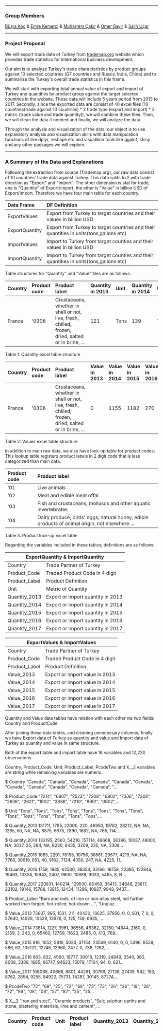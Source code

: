 ﻿***
### Group Members
[Büşra Koç](https://mef-bda503.github.io/pj18-busraakoc/) 	&	 [Emre Kemerci](https://mef-bda503.github.io/pj18-EmreKemerci/)		&	 [Muharrem Çakır](https://mef-bda503.github.io/pj18-muharremcakir81/)	&	[Ömer Bayır](https://mef-bda503.github.io/pj18-omerbayir/) 	&	[Salih Uçar](https://mef-bda503.github.io/pj18-ucarsal/)

***
### Project Proposal
We will export trade data of Turkey from [trademap.org](https://www.trademap.org/) website which provides trade statistics for international business development.


Our aim is to analyze Turkey's trade characteristics by product groups against 10 selected countries (G7 countries and Russia, India, China) and to summarize the Turkey's overall trade statistics in this frame.


We will start with exporting total annual value of export and import of Turkey and quantities by product group against the target selected countries in the website. These data will include 5 years period from 2013 to 2017.
Secondly, since the exported data are consist of 40 excel files (10 countries(trade against 10 countries) * 2 trade type (export and import) * 2 metric (trade value and trade quantity)), we will combine these files.
Then, we will clean the data if needed and finally, we will analyze the data.


Through the analysis and visualization of the data, our object is to use explanatory analysis and visualization skills with data manipulation functions of like dplyr, reshape etc and visualition tools like ggplot, shiny and any other packages we will explore.

***
### A Summary of the Data and Explanations       
Following the extraction from source (Trademap.org), our raw data consist of 10 countries' trade data against Turkey. This data splits to 2 with trade direction as "Export" and "Import". The other dimension is stat for trade, one is "Quantity" of Export/Import, the other is "Value" in billion USD of Export/Import. Therefore we have four main table for each country.


<table>
<thead>
<tr class="header">
<th align="left">Data Frame</th>
<th align="left">DF Definition</th>
</tr>
</thead>

<tbody>
<tr class="odd">
<td align="left">ExportValues</td>
<td align="left">Export from Turkey to target countries and their values in billion USD</td>
</tr>
<tr class="odd">
<td align="left">ExportQuantity</td>
<td align="left">Export from Turkey to target countries and their quantities in units(tons,gallons etc)</td>
</tr>
<tr class="odd">
<td align="left">ImportValues</td>
<td align="left">Import to Turkey from target counties and their values in billion USD</td>
</tr>
<tr class="odd">
<td align="left">ImportQuantity</td>
<td align="left">Import to Turkey from target counties and their quantities in units(tons,gallons etc)</td>
</tr>
  
</tbody>
</table> 


Table structures for "Quantity" and "Value" files are as follows:


<table>
<thead>
<tr class="header">
<th align="left">Country</th>
<th align="left">Product code</th>
<th align="left">Product label</th>
<th align="left">Quantity in 2013</th>
<th align="left">Unit</th>
<th align="left">Quantity in 2014</th>
<th align="left">Unit</th>
<th align="left">Quantity in 2015</th>
<th align="left">Unit</th>
<th align="left">Quantity in 2016</th>
<th align="left">Unit</th>
<th align="left">Quantity in 2017</th>
<th align="left">Unit</th>
</tr>
</thead>

<tbody>
<tr class="odd">
<td align="left">France</td>
<td align="left">'0306</td>
<td align="left">Crustaceans, whether in shell or not, live, fresh, chilled, frozen, dried, salted or in brine, ...</td>
<td align="left">121</td>
<td align="left">Tons</td>
<td align="left">139</td>
<td align="left">Tons</td>
<td align="left">22</td>
<td align="left">Tons</td>
<td align="left">24</td>
<td align="left">Tons</td>

</tr>
</tbody>
</table>
			 	 		 	 
Table 1: Quantity excel table structure

<table>
<thead>
<tr class="header">
<th align="left">Country</th>
<th align="left">Product code</th>
<th align="left">Product label</th>
<th align="left">Value in 2013</th>
<th align="left">Value in 2014</th>
<th align="left">Value in 2015</th>
<th align="left">Value in 2016</th>
<th align="left">Value in 2017</th>
</tr>
</thead>

<tbody>
<tr class="odd">
<td align="left">France</td>
<td align="left">'0306</td>
<td align="left">Crustaceans, whether in shell or not, live, fresh, chilled, frozen, dried, salted or in brine, ...</td>
<td align="left">0</td>
<td align="left">1155</td>
<td align="left">1182</td>
<td align="left">270</td>
<td align="left">0</td>
</tr>
</tbody>
</table>

Table 2: Values excel table structure

In addition to main raw data, we also have look-up table for product codes; This lookup table registers product labels in 2 digit code that is less categorized than main data.

<table>
<thead>
<tr class="header">
<th align="left">Product code</th>
<th align="left">Product label</th>
</tr>
</thead>

<tbody>
<tr class="odd">
<td align="left">'01</td>
<td align="left">Live animals</td>
</tr>
<tr class="odd">
<td align="left">'02</td>
<td align="left">Meat and edible meat offal</td>
</tr>
<tr class="odd">
<td align="left">'03</td>
<td align="left">Fish and crustaceans, molluscs and other aquatic invertebrates</td>
</tr>
<tr class="odd">
<td align="left">'04</td>
<td align="left">Dairy produce; birds' eggs; natural honey; edible products of animal origin, not elsewhere ...</td>
</tr>
  
</tbody>
</table>

Table 3: Product look-up excel table


Regarding the variables included in these tables; definitions are as follows:  

<table>
<thead>
<tr class="header">
<th align="center" colspan="2">ExportQuantity & ImportQuantity</th>
</tr>
</thead>
<tbody>
<tr class="odd">
<td align="left">Country</td>
<td align="left">Trade Partner of Turkey</td>
</tr>
<tr class="odd">
<td align="left">Product_Code</td>
<td align="left">Traded Product Code in 4 digit</td>
</tr>
<tr class="odd">
<td align="left">Product_Label</td>
<td align="left">Product Definition</td>
</tr>  
<tr class="odd">
<td align="left">Unit</td>
<td align="left">Metric of Quantity</td>
</tr>
<tr class="odd">
<td align="left">Quantity_2013</td>
<td align="left">Export or Import quantity in 2013</td>
</tr>
<tr class="odd">
<td align="left">Quantity_2014</td>
<td align="left">Export or Import quantity in 2014</td>
</tr>
<tr class="odd">
<td align="left">Quantity_2015</td>
<td align="left">Export or Import quantity in 2015</td>
</tr>
<tr class="odd">
<td align="left">Quantity_2016</td>
<td align="left">Export or Import quantity in 2016</td>
</tr>
<tr class="odd">
<td align="left">Quantity_2017</td>
<td align="left">Export or Import quantity in 2017</td>
</tr>  
</tbody>
</table>



<table>
<thead>
<tr class="header">
<th align="center" colspan="2">ExportValues & ImportValues</th>
</tr>
</thead>
<tbody>
<tr class="odd">
<td align="left">Country</td>
<td align="left">Trade Partner of Turkey</td>
</tr>
<tr class="odd">
<td align="left">Product_Code</td>
<td align="left">Traded Product Code in 4 digit</td>
</tr>
<tr class="odd">
<td align="left">Product_Label</td>
<td align="left">Product Definition</td>
</tr>  
<tr class="odd">
<td align="left">Value_2013</td>
<td align="left">Export or Import value in 2013</td>
</tr>
<tr class="odd">
<td align="left">Value_2014</td>
<td align="left">Export or Import value in 2014</td>
</tr>
<tr class="odd">
<td align="left">Value_2015</td>
<td align="left">Export or Import value in 2015</td>
</tr>
<tr class="odd">
<td align="left">Value_2016</td>
<td align="left">Export or Import value in 2016</td>
</tr>
<tr class="odd">
<td align="left">Value_2017</td>
<td align="left">Export or Import value in 2017</td>
</tr>
</tbody>
</table>


Quantity and Value data tables have relation with each other via two fields: Country and ProductCode


After joining these data tables, and cleaning unnecessary columns; finally we have Export data of Turkey as quantity and value and Import data of Turkey as quantity and value in same structure. 


<table>
<thead>
<tr class="header">
<th align="left">Country</th>
<th align="left">Product code</th>
<th align="left">Unit</th>
<th align="left">Product label</th>
<th align="left">Quantity_2013</th>
<th align="left">Quantity_2014</th>
<th align="left">Quantity_2015</th>
<th align="left">Quantity_2016</th>
<th align="left">Quantity_2017</th>
<th align="left">Product_Label</th>
<th align="left">Value_2013</th>
<th align="left">Value_2014</th>
<th align="left">Value_2015</th>
<th align="left">Value_2016</th>
<th align="left">Value_2017</th>
<th align="left">PcodeTwo</th>
<th align="left">X__2</th>
</tr>
</thead>



Both of the export table and import table have 16 variables and 12,220 observations.


Country, Product_Code, Unit, Product_Label, PcodeTwo and X__2 variables are string while remaining variables are numeric.




$ Country       <chr> "Canada", "Canada", "Canada", "Canada", "Canada", "Canada", "Canada", "Canada", "Canada", "Canada", "Canada", "...


$ Product_Code  <chr> "7214", "6907", "2523", "7208", "6802", "7306", "7308", "2606", "2621", "1902", "2836", "7210", "8901", "0802",...


$ Unit          <chr> "Tons", "Tons", "Tons", "Tons", "Tons", "Tons", "Tons", "Tons", "Tons", "Tons", "Tons", "Tons", "Tons", "Tons",...


$ Quantity_2013 <dbl> 131711, 1795, 22000, 220, 46950, 19782, 28212, NA, NA, 1265, 50, NA, NA, 8875, 6675, 2890, 1882, NA, 765, 114, ...


$ Quantity_2014 <dbl> 133195, 2560, 54210, 157114, 49668, 38396, 10037, 48000, NA, 3037, 25, 284, NA, 8220, 6435, 3209, 235, NA, 2308...


$ Quantity_2015 <dbl> 1085, 2291, 78195, 10756, 38561, 29677, 4219, NA, NA, 7766, 39619, 851, 40, 9162, 7124, 4050, 247, NA, 4225, 11...


$ Quantity_2016 <dbl> 1759, 1935, 62500, 38354, 33166, 19759, 22395, 122846, 19463, 13334, 15943, 2407, 9600, 10686, 9033, 5465, 8, N...


$ Quantity_2017 <dbl> 220831, 140214, 129930, 80459, 35413, 34646, 23817, 23102, 19146, 15788, 13915, 12434, 11296, 10927, 9948, 9437...


$ Product_Label <chr> "Bars and rods, of iron or non-alloy steel, not further worked than forged, hot-rolled, hot-drawn ...", "Unglaz...


$ Value_2013    <dbl> 73607, 895, 1531, 211, 40420, 16625, 37956, 0, 0, 931, 7, 0, 0, 57640, 14928, 10529, 13976, 0, 125, 159, 6935, ...


$ Value_2014    <dbl> 73814, 1227, 3961, 96558, 46362, 32160, 14844, 2160, 0, 2169, 3, 243, 0, 65460, 12769, 11623, 2485, 0, 413, 768...


$ Value_2015    <dbl> 616, 1052, 5810, 5033, 37154, 23569, 6140, 0, 0, 5396, 8539, 586, 62, 105122, 12748, 12960, 2477, 0, 738, 1262,...


$ Value_2016    <dbl> 863, 832, 4590, 18777, 30918, 12319, 24849, 3540, 363, 8008, 3389, 1685, 66747, 94623, 15079, 17104, 94, 0, 621...


$ Value_2017    <dbl> 106068, 40668, 8801, 44261, 30766, 27136, 27439, 542, 153, 8762, 2854, 9255, 84922, 75731, 14287, 30145, 87274,...


$ PcodeTwo      <chr> "72", "69", "25", "72", "68", "73", "73", "26", "26", "19", "28", "72", "89", "08", "08", "57", "87", "25", "25...


$ X__2          <chr> "Iron and steel", "Ceramic products", "Salt; sulphur; earths and stone; plastering materials, lime and cement",...